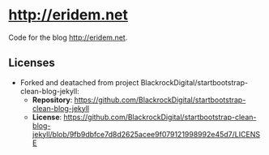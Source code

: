 # http://eridem.net

Code for the blog <http://eridem.net>.

## Licenses

- Forked and deatached from project BlackrockDigital/startbootstrap-clean-blog-jekyll:
  - **Repository**: https://github.com/BlackrockDigital/startbootstrap-clean-blog-jekyll
  - **License**:    https://github.com/BlackrockDigital/startbootstrap-clean-blog-jekyll/blob/9fb9dbfce7d8d2625acee9f079121998992e45d7/LICENSE

